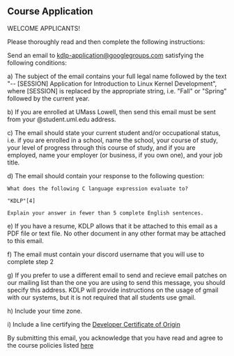 ## Course Application

WELCOME APPLICANTS!

Please thoroughly read and then complete the following instructions:

Send an email to kdlp-application@googlegroups.com satisfying the following conditions:

a) The subject of the email contains your full legal name followed by the text "-- [SESSION] Application for Introduction to Linux Kernel Development", where [SESSION] is replaced by the appropriate string, i.e. "Fall" or "Spring" followed by the current year.

b) If you are enrolled at UMass Lowell, then send this email must be sent from your @student.uml.edu address.

c) The email should state your current student and/or occupational status, i.e. if you are enrolled in a school, name the school, your course of study, your level of progress through this course of study, and if you are employed, name your employer (or business, if you own one), and your job title.

d) The email should contain your response to the following question:

	What does the following C language expression evaluate to?

	"KDLP"[4]

	Explain your answer in fewer than 5 complete English sentences.

e) If you have a resume, KDLP allows that it be attached to this email as a PDF file or text file. No other document in any other format may be attached to this email.

f) The email must contain your discord username that you will use to complete step 2

g) If you prefer to use a different email to send and recieve email patches on our mailing list than the one you are using to send this message, you should specify this address. KDLP will provide instructions on the usage of gmail with our systems, but it is not required that all students use gmail.

h) Include your time zone.

i) Include a line certifying the [Developer Certificate of Origin](https://bssw.io/items/the-developer-certificate-of-origin)

By submitting this email, you acknowledge that you have read and agree to the course policies listed [here](course_policies.html)

